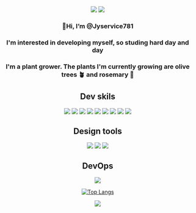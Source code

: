 <div align=center>
<img src="https://capsule-render.vercel.app/api?type=waving&color=446DE7&height=180&section=header" />

<img src="https://github.com/user-attachments/assets/a0250faf-f120-4d1b-9bf6-b183d7ffa03c&width=200&height=200"/>

 ### 👋Hi, I’m <strong>@Jyservice781</strong>
 ### I'm interested in developing myself, so studing hard day and day
 ### I'm a plant grower. The plants I'm currently growing are olive trees 🪴 and rosemary 🌱
  

## Dev skils
<div>
  <img src="https://img.shields.io/badge/nextjs-000000?style=for-the-badge&logo=nextjs&logoColor=white"/>
  <img src="https://img.shields.io/badge/React-61DAFB?style=for-the-badge&logo=React&logoColor=white"/>
  <img src="https://img.shields.io/badge/yarn-2C8EBB?style=for-the-badge&logo=yarn&logoColor=white"/>
  <img src="https://img.shields.io/badge/Redux-764ABC?style=for-the-badge&logo=Redux&logoColor=white"/>
  <img src="https://img.shields.io/badge/typescript-3178C6?style=for-the-badge&logo=typescript&logoColor=white"/>
  <img src="https://img.shields.io/badge/javascript-F7DF1E?style=for-the-badge&logo=javascript&logoColor=white"/>
  <img src="https://img.shields.io/badge/jquery-0769AD?style=for-the-badge&logo=jquery&logoColor=white"/>
  <img src="https://img.shields.io/badge/tailwindcss-06B6D4?style=for-the-badge&logo=tailwindcss&logoColor=white"/>
  <img src="https://img.shields.io/badge/mysql-4479A1?style=for-the-badge&logo=mysql&logoColor=white"/>
</div>

## Design tools

<div>
  <img src="https://img.shields.io/badge/adobephotoshop-31A8FF?style=for-the-badge&logo=adobephotoshop&logoColor=white"/>
  <img src="https://img.shields.io/badge/adobeillustrator-FF9A00?style=for-the-badge&logo=adobeillustrator&logoColor=white"/>
  <img src="https://img.shields.io/badge/figma-F24E1E?style=for-the-badge&logo=figma&logoColor=white"/>
</div>

## DevOps 
<div>
  <a href="#/"><img src="https://img.shields.io/badge/vercel-000000?style=for-the-badge&logo=vercel&logoColor=white"/></a>
</div>

[![Top Langs](https://github-readme-stats.vercel.app/api/top-langs/?username=Jyservice781&langs_count=8)](https://github.com/Jyservice781/github-readme-stats)


<img src="https://capsule-render.vercel.app/api?type=waving&color=446DE7&height=180&section=footer" />
</div>
